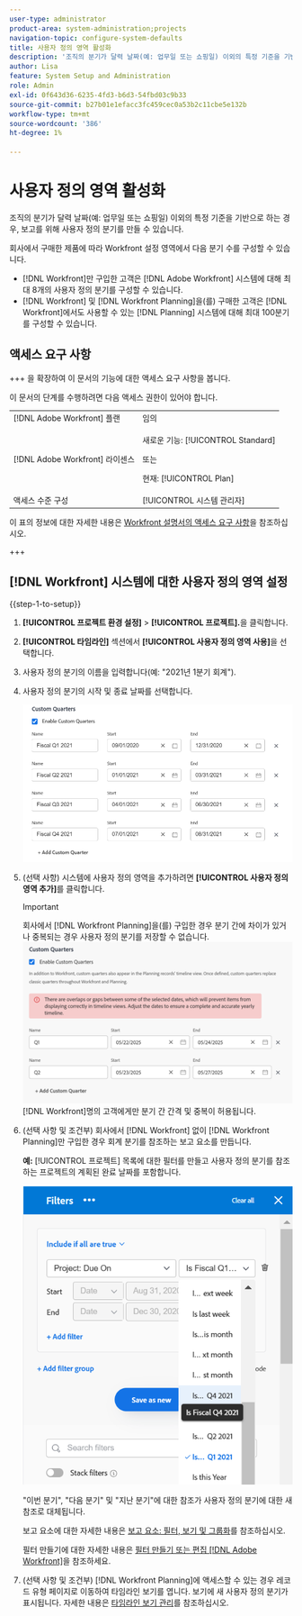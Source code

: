 ```yaml
---
user-type: administrator
product-area: system-administration;projects
navigation-topic: configure-system-defaults
title: 사용자 정의 영역 활성화
description: '조직의 분기가 달력 날짜(예: 업무일 또는 쇼핑일) 이외의 특정 기준을 기반으로 하는 경우, 보고를 위해 사용자 정의 분기를 만들 수 있습니다.'
author: Lisa
feature: System Setup and Administration
role: Admin
exl-id: 0f643d36-6235-4fd3-b6d3-54fbd03c9b33
source-git-commit: b27b01e1efacc3fc459cec0a53b2c11cbe5e132b
workflow-type: tm+mt
source-wordcount: '386'
ht-degree: 1%

---
```


# 사용자 정의 영역 활성화

<!--Audited: 11/2024-->

조직의 분기가 달력 날짜(예: 업무일 또는 쇼핑일) 이외의 특정 기준을 기반으로 하는 경우, 보고를 위해 사용자 정의 분기를 만들 수 있습니다.

회사에서 구매한 제품에 따라 Workfront 설정 영역에서 다음 분기 수를 구성할 수 있습니다.

* [!DNL Workfront]만 구입한 고객은 [!DNL Adobe Workfront] 시스템에 대해 최대 8개의 사용자 정의 분기를 구성할 수 있습니다.
* [!DNL Workfront] 및 [!DNL Workfront Planning]을(를) 구매한 고객은 [!DNL Workfront]에서도 사용할 수 있는 [!DNL Planning] 시스템에 대해 최대 100분기를 구성할 수 있습니다.

## 액세스 요구 사항

+++ 을 확장하여 이 문서의 기능에 대한 액세스 요구 사항을 봅니다.

이 문서의 단계를 수행하려면 다음 액세스 권한이 있어야 합니다.

<table style="table-layout:auto"> 
 <col> 
 <col> 
 <tbody> 
  <tr> 
   <td role="rowheader">[!DNL Adobe Workfront] 플랜</td> 
   <td>임의</td> 
  </tr> 
  <tr> 
   <td role="rowheader">[!DNL Adobe Workfront] 라이센스</td> 
   <td><p>새로운 기능: [!UICONTROL Standard]</p>
   또는
   <p>현재: [!UICONTROL Plan]</p>
   </td> 
  </tr> 
  <tr> 
   <td role="rowheader">액세스 수준 구성</td> 
   <td>[!UICONTROL 시스템 관리자]</td>
  </tr> 
 </tbody> 
</table>

이 표의 정보에 대한 자세한 내용은 [Workfront 설명서의 액세스 요구 사항](/help/quicksilver/administration-and-setup/add-users/access-levels-and-object-permissions/access-level-requirements-in-documentation.md)을 참조하십시오.

+++

## [!DNL Workfront] 시스템에 대한 사용자 정의 영역 설정

{{step-1-to-setup}}

1. **[!UICONTROL 프로젝트 환경 설정]** > **[!UICONTROL 프로젝트].**&#x200B;을 클릭합니다.

1. **[!UICONTROL 타임라인]** 섹션에서 **[!UICONTROL 사용자 정의 영역 사용]**&#x200B;을 선택합니다.

1. 사용자 정의 분기의 이름을 입력합니다(예: &quot;2021년 1분기 회계&quot;).
1. 사용자 정의 분기의 시작 및 종료 날짜를 선택합니다.

   ![사용자 지정 분기](assets/custom-quarters-nwe.png)

1. (선택 사항) 시스템에 사용자 정의 영역을 추가하려면 **[!UICONTROL 사용자 정의 영역 추가]**&#x200B;를 클릭합니다.

   >[!IMPORTANT]
   >
   > 회사에서 [!DNL Workfront Planning]을(를) 구입한 경우 분기 간에 차이가 있거나 중복되는 경우 사용자 정의 분기를 저장할 수 없습니다.
   >![겹침 경고가 있는 사용자 지정 분기](assets/custom-quarters-with-overlap-warning.png)
   >[!DNL Workfront]명의 고객에게만 분기 간 간격 및 중복이 허용됩니다.

1. (선택 사항 및 조건부) 회사에서 [!DNL Workfront] 없이 [!DNL Workfront Planning]만 구입한 경우 회계 분기를 참조하는 보고 요소를 만듭니다.


   **예:** [!UICONTROL 프로젝트] 목록에 대한 필터를 만들고 사용자 정의 분기를 참조하는 프로젝트의 계획된 완료 날짜를 포함합니다.

   ![사용자 지정 분기가 있는 프로젝트 필터](assets/example-of-project-filter-with-custom-quarters.png)

   &quot;이번 분기&quot;, &quot;다음 분기&quot; 및 &quot;지난 분기&quot;에 대한 참조가 사용자 정의 분기에 대한 새 참조로 대체됩니다.

   보고 요소에 대한 자세한 내용은 [보고 요소: 필터, 보기 및 그룹화](../../../reports-and-dashboards/reports/reporting-elements/reporting-elements-filters-views-groupings.md)를 참조하십시오.

   필터 만들기에 대한 자세한 내용은 [필터 만들기 또는 편집 [!DNL Adobe Workfront]](../../../reports-and-dashboards/reports/reporting-elements/create-filters.md)을 참조하세요.
1. (선택 사항 및 조건부) [!DNL Workfront Planning]에 액세스할 수 있는 경우 레코드 유형 페이지로 이동하여 타임라인 보기를 엽니다. 보기에 새 사용자 정의 분기가 표시됩니다.
자세한 내용은 [타임라인 보기 관리](/help/quicksilver/planning/views/manage-the-timeline-view.md)를 참조하십시오.

